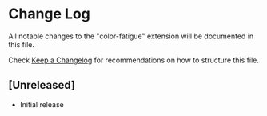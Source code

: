 # Change Log

All notable changes to the "color-fatigue" extension will be documented in this file.

Check [Keep a Changelog](http://keepachangelog.com/) for recommendations on how to structure this file.

## [Unreleased]

- Initial release
